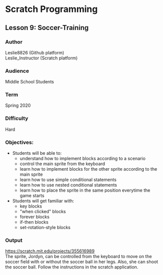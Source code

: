 # Scratch Programming

## Lesson 9: Soccer-Training

### Author
Leslie8826 (Github platform) <br>
Leslie_Instructor (Scratch platform)

### Audience 
Middle School Students

### Term
Spring 2020

### Difficulty
Hard

### Objectives: 
  - Students will be able to: 
       * understand how to implement blocks according to a scenario
       * control the main sprite from the keyboard
       * learn how to implement blocks for the other sprite according to the main sprite
       * learn how to use simple conditional statements
       * learn how to use nested conditional statements
       * learn how to place the sprite in the same position everytime the game starts
  - Students will get familiar with:
       * key blocks
       * "when clicked" blocks
       * forever blocks
       * if-then blocks
       * set-rotation-style blocks
       
### Output
https://scratch.mit.edu/projects/355616989 <br>
The sprite, Jordyn, can be controlled from the keyboard to move on the soccer field with or without the soccer ball in her legs. Also, she can shoot the soccer ball. Follow the instructions in the scratch application.
